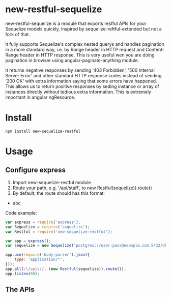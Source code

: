 # new-restful-sequelize
new-restful-sequelize is a module that exports restful APIs for your Sequelize models quickly, inspired by sequelize-reftful-extended but not a fork of that. 

It fully supports Sequelize's complex nested querys and handles pagination in a more standard way, i.e. by Range header in HTTP request and Content-Range header in HTTP response. This is very useful wen you are doing pagination in browser using angular-paginate-anything module. 

It returns negative responses by sending '403 Forbidden', '500 Internal Server Error' and other standard HTTP response codes instead of sending '200 OK' with extra information saying that some errors have happened. This allows us to return positive responses by seding instance or array of instances directly without tedious extra information. This is extremely important in angular ngResource.

# Install
```console
npm install new-sequelize-restful
```

# Usage

## Configure express

1. Import new-sequelize-restful module
2. Route your path, e.g. '/api/staff', to new Restful(sequelize)).route()
3. By default, the route should has this format: 
  * abc








Code example: 
```js
var express = require('express');
var Sequelize = require('sequelize');
var Restful = require('new-sequelize-restful');

var app = express();
var sequelize = new Sequelize('postgres://user:pass@example.com:5432/dbname');

app.use(require('body-parser').json({
	type: 'application/*',
}));
app.all(/\/api\//, (new Restful(sequelize)).route());
app.listen(80);
```

## The APIs
